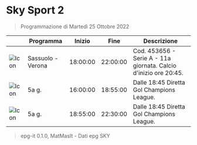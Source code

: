 # Sky Sport 2
> Programmazione di Martedì 25 Ottobre 2022

||Programma|Inizio|Fine|Descrizione|
|---|---|---|---|---|
|![Icon](https://guidatv.sky.it/uuid/a568dc09-85f3-4654-b80e-7c77255b7cef/cover?md5ChecksumParam=bd885f13ee86c081032a04ac33f39dcf)|Sassuolo - Verona|18:00:00|22:00:00|Cod. 453656 - Serie A - 11a giornata. Calcio d&#039;inizio ore 20:45.
|![Icon](https://guidatv.sky.it/uuid/62fb2432-240d-4bf8-9175-3b39200c9eab/cover?md5ChecksumParam=05a999550b7e6840e0d4a615ca9c8918)|5a g.|16:00:00|18:55:00|Dalle 18:45 Diretta Gol Champions League.
|![Icon](https://guidatv.sky.it/uuid/62fb2432-240d-4bf8-9175-3b39200c9eab/cover?md5ChecksumParam=05a999550b7e6840e0d4a615ca9c8918)|5a g.|18:55:00|22:30:00|Dalle 18:45 Diretta Gol Champions League.



 > epg-it 0.1.0, MatMasIt - Dati epg SKY